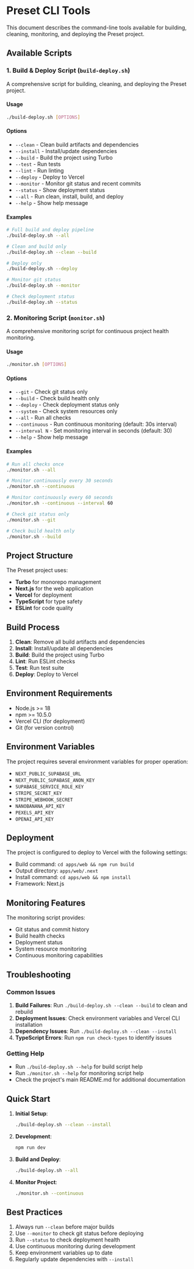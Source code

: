# Preset CLI Tools

This document describes the command-line tools available for building, cleaning, monitoring, and deploying the Preset project.

## Available Scripts

### 1. Build & Deploy Script (`build-deploy.sh`)

A comprehensive script for building, cleaning, and deploying the Preset project.

#### Usage
```bash
./build-deploy.sh [OPTIONS]
```

#### Options
- `--clean` - Clean build artifacts and dependencies
- `--install` - Install/update dependencies
- `--build` - Build the project using Turbo
- `--test` - Run tests
- `--lint` - Run linting
- `--deploy` - Deploy to Vercel
- `--monitor` - Monitor git status and recent commits
- `--status` - Show deployment status
- `--all` - Run clean, install, build, and deploy
- `--help` - Show help message

#### Examples
```bash
# Full build and deploy pipeline
./build-deploy.sh --all

# Clean and build only
./build-deploy.sh --clean --build

# Deploy only
./build-deploy.sh --deploy

# Monitor git status
./build-deploy.sh --monitor

# Check deployment status
./build-deploy.sh --status
```

### 2. Monitoring Script (`monitor.sh`)

A comprehensive monitoring script for continuous project health monitoring.

#### Usage
```bash
./monitor.sh [OPTIONS]
```

#### Options
- `--git` - Check git status only
- `--build` - Check build health only
- `--deploy` - Check deployment status only
- `--system` - Check system resources only
- `--all` - Run all checks
- `--continuous` - Run continuous monitoring (default: 30s interval)
- `--interval N` - Set monitoring interval in seconds (default: 30)
- `--help` - Show help message

#### Examples
```bash
# Run all checks once
./monitor.sh --all

# Monitor continuously every 30 seconds
./monitor.sh --continuous

# Monitor continuously every 60 seconds
./monitor.sh --continuous --interval 60

# Check git status only
./monitor.sh --git

# Check build health only
./monitor.sh --build
```

## Project Structure

The Preset project uses:
- **Turbo** for monorepo management
- **Next.js** for the web application
- **Vercel** for deployment
- **TypeScript** for type safety
- **ESLint** for code quality

## Build Process

1. **Clean**: Remove all build artifacts and dependencies
2. **Install**: Install/update all dependencies
3. **Build**: Build the project using Turbo
4. **Lint**: Run ESLint checks
5. **Test**: Run test suite
6. **Deploy**: Deploy to Vercel

## Environment Requirements

- Node.js >= 18
- npm >= 10.5.0
- Vercel CLI (for deployment)
- Git (for version control)

## Environment Variables

The project requires several environment variables for proper operation:

- `NEXT_PUBLIC_SUPABASE_URL`
- `NEXT_PUBLIC_SUPABASE_ANON_KEY`
- `SUPABASE_SERVICE_ROLE_KEY`
- `STRIPE_SECRET_KEY`
- `STRIPE_WEBHOOK_SECRET`
- `NANOBANANA_API_KEY`
- `PEXELS_API_KEY`
- `OPENAI_API_KEY`

## Deployment

The project is configured to deploy to Vercel with the following settings:
- Build command: `cd apps/web && npm run build`
- Output directory: `apps/web/.next`
- Install command: `cd apps/web && npm install`
- Framework: Next.js

## Monitoring Features

The monitoring script provides:
- Git status and commit history
- Build health checks
- Deployment status
- System resource monitoring
- Continuous monitoring capabilities

## Troubleshooting

### Common Issues

1. **Build Failures**: Run `./build-deploy.sh --clean --build` to clean and rebuild
2. **Deployment Issues**: Check environment variables and Vercel CLI installation
3. **Dependency Issues**: Run `./build-deploy.sh --clean --install`
4. **TypeScript Errors**: Run `npm run check-types` to identify issues

### Getting Help

- Run `./build-deploy.sh --help` for build script help
- Run `./monitor.sh --help` for monitoring script help
- Check the project's main README.md for additional documentation

## Quick Start

1. **Initial Setup**:
   ```bash
   ./build-deploy.sh --clean --install
   ```

2. **Development**:
   ```bash
   npm run dev
   ```

3. **Build and Deploy**:
   ```bash
   ./build-deploy.sh --all
   ```

4. **Monitor Project**:
   ```bash
   ./monitor.sh --continuous
   ```

## Best Practices

1. Always run `--clean` before major builds
2. Use `--monitor` to check git status before deploying
3. Run `--status` to check deployment health
4. Use continuous monitoring during development
5. Keep environment variables up to date
6. Regularly update dependencies with `--install`
